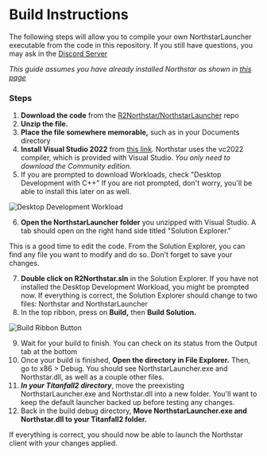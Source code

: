 # Build Instructions
The following steps will allow you to compile your own NorthstarLauncher executable from the code in this repository. If you still have questions, you may ask in the [Discord Server](https://discord.gg/r2northstar)

*This guide assumes you have already installed Northstar as shown in [this page](https://github.com/R2Northstar/Northstar/wiki/Basic-Setup)*

### Steps
1. **Download the code** from the [R2Northstar/NorthstarLauncher](https://github.com/R2Northstar/NorthstarLauncher) repo
2. **Unzip the file.**
3. **Place the file somewhere memorable,** such as in your Documents directory
4. **Install Visual Studio 2022** from [this link](https://visualstudio.microsoft.com/downloads/). Northstar uses the vc2022 compiler, which is provided with Visual Studio. *You only need to download the Community edition.*
5. If you are prompted to download Workloads, check "Desktop Development with C++" If you are not prompted, don't worry, you'll be able to install this later on as well.

![Desktop Development Workload](https://user-images.githubusercontent.com/40443620/147722260-b6ec90e9-7b74-4fb7-b512-680c039afaef.png)

6. **Open the NorthstarLauncher folder** you unzipped with Visual Studio. A tab should open on the right hand side titled "Solution Explorer."



This is a good time to edit the code. From the Solution Explorer, you can find any file you want to modify and do so. Don't forget to save your changes.

7. **Double click on R2Northstar.sln** in the Solution Explorer. If you have not installed the Desktop Development Workload, you might be prompted now. If everything is correct, the Solution Explorer should change to two files: Northstar and NorthstarLauncher
8. In the top ribbon, press on **Build,** then **Build Solution.**

![Build Ribbon Button](https://user-images.githubusercontent.com/40443620/147722646-3f50f6f4-61dd-4458-8f16-7dafec0be979.png)

9. Wait for your build to finish. You can check on its status from the Output tab at the bottom
10. Once your build is finished, **Open the directory in File Explorer.** Then, go to x86 > Debug. You should see NorthstarLauncher.exe and Northstar.dll, as well as a couple other files.
11. **_In your Titanfall2 directory_**, move the preexisting NorthstarLauncher.exe and Northstar.dll into a new folder. You'll want to keep the default launcher backed up before testing any changes.
12. Back in the build debug directory, **Move NorthstarLauncher.exe and Northstar.dll to your Titanfall2 folder.**

If everything is correct, you should now be able to launch the Northstar client with your changes applied.
